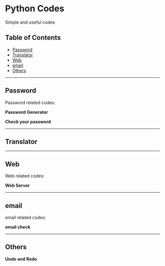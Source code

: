 # Python Codes
Simple and useful codes

## Table of Contents

- [Password](#password)
- [Translator](#translator)
- [Web](#web)
- [email](#email)
- [Others](#others)


---
## Password

Password related codes:

**Password Generator**

 
**Check your password**


---
## Translator



---
## Web

Web related codes:

**Web Server**


---
## email

email related codes:

**email check**


---
## Others

**Undo and Redo**
